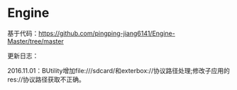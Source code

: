 Engine
===============

基于代码：https://github.com/pingping-jiang6141/Engine-Master/tree/master

更新日志：

2016.11.01：BUtility增加file:///sdcard/和exterbox://协议路径处理;修改子应用的res://协议路径获取不正确。